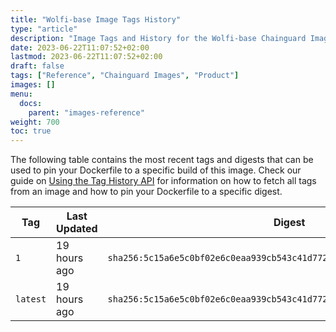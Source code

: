 ```yaml
---
title: "Wolfi-base Image Tags History"
type: "article"
description: "Image Tags and History for the Wolfi-base Chainguard Image"
date: 2023-06-22T11:07:52+02:00
lastmod: 2023-06-22T11:07:52+02:00
draft: false
tags: ["Reference", "Chainguard Images", "Product"]
images: []
menu:
  docs:
    parent: "images-reference"
weight: 700
toc: true
---
```


The following table contains the most recent tags and digests that can be used to pin your Dockerfile to a specific build of this image. Check our guide on [Using the Tag History API](/chainguard/chainguard-images/using-the-tag-history-api/) for information on how to fetch all tags from an image and how to pin your Dockerfile to a specific digest.

| Tag      | Last Updated | Digest                                                                    |
|----------|--------------|---------------------------------------------------------------------------|
| `1`      | 19 hours ago | `sha256:5c15a6e5c0bf02e6c0eaa939cb543c41d7725453064c920b9a4faeea7c357506` |
| `latest` | 19 hours ago | `sha256:5c15a6e5c0bf02e6c0eaa939cb543c41d7725453064c920b9a4faeea7c357506` |
